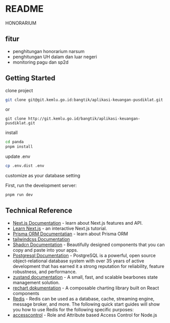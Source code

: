 # README

HONORARIUM

## fitur

- penghitungan honorarium narsum
- penghitungan UH dalam dan luar negeri
- monitoring pagu dan sp2d

## Getting Started

clone project

```sh
git clone git@git.kemlu.go.id:bangtik/aplikasi-keuangan-pusdiklat.git
```

or

```
git clone http://git.kemlu.go.id/bangtik/aplikasi-keuangan-pusdiklat.git
```

install

```sh
cd panda
pnpm install
```

update .env

```sh
cp .env.dist .env
```

customize as your database setting

First, run the development server:

```bash
pnpm run dev
```

## Technical Reference

- [Next.js Documentation](https://nextjs.org/docs) - learn about Next.js features and API.
- [Learn Next.js](https://nextjs.org/learn) - an interactive Next.js tutorial.
- [Prisma ORM Documentatian](https://www.prisma.io/docs/orm/overview/introduction) - learn about Prisma ORM
- [tailwindcss Documentation](https://tailwindcss.com/docs/installation)
- [Shadcn Documentation](https://ui.shadcn.com/docs) - Beautifully designed components that you can copy and paste into your apps.
- [Postgresql Documentation](https://www.postgresql.org/docs/current/index.html) - PostgreSQL is a powerful, open source object-relational database system with over 35 years of active development that has earned it a strong reputation for reliability, feature robustness, and performance.
- [zustand documentation](https://zustand.docs.pmnd.rs/getting-started/introduction) - A small, fast, and scalable bearbones state management solution.
- [rechart dokumentation](https://recharts.org/en-US/guide) - A composable charting library built on React components
- [Redis](https://redis.io/docs/latest/develop/) - Redis can be used as a database, cache, streaming engine, message broker, and more. The following quick start guides will show you how to use Redis for the following specific purposes:
- [accesscontrol](https://onury.io/accesscontrol/) - Role and Attribute based Access Control for Node.js
